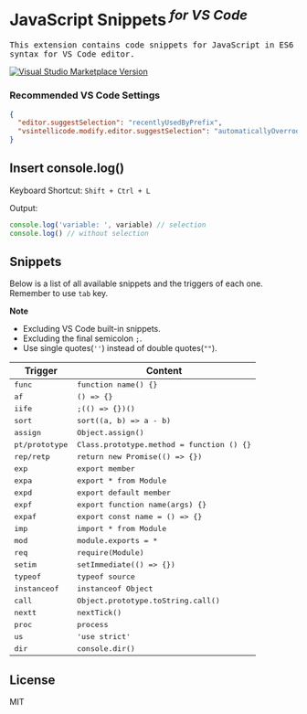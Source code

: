 <br>
<h1>JavaScript Snippets<sup><em> for VS Code</em></sup></h1>

<samp>This extension contains code snippets for JavaScript in ES6 syntax for VS Code editor.</samp>

<a href="https://marketplace.visualstudio.com/items?itemName=algorizen.javascript-snippets" target="__blank"><img src="https://img.shields.io/visual-studio-marketplace/v/algorizen.javascript-snippets.svg?color=blue&amp;label=VS%20Code%20Marketplace&logo=visual-studio-code" alt="Visual Studio Marketplace Version" /></a>

### Recommended VS Code Settings

```json
{
  "editor.suggestSelection": "recentlyUsedByPrefix",
  "vsintellicode.modify.editor.suggestSelection": "automaticallyOverrodeDefaultValue"
}
```

## Insert console.log()

Keyboard Shortcut: `Shift + Ctrl + L`

Output:

```js
console.log('variable: ', variable) // selection
console.log() // without selection
```

## Snippets

Below is a list of all available snippets and the triggers of each one. Remember to use `tab` key.

**Note**

- Excluding VS Code built-in snippets.
- Excluding the final semicolon `;`.
- Use single quotes(`''`) instead of double quotes(`""`).

| Trigger                   | Content                                              |
| ------------------------- | ---------------------------------------------------- |
| <samp>func</samp>         | <samp>function name() {}</samp>                      |
| <samp>af</samp>           | <samp>() => {}</samp>                                |
| <samp>iife</samp>         | <samp>;(() => {})()</samp>                           |
| <samp>sort</samp>         | <samp>sort((a, b) => a - b)</samp>                   |
| <samp>assign</samp>       | <samp>Object.assign()</samp>                         |
| <samp>pt/prototype</samp> | <samp>Class.prototype.method = function () {}</samp> |
| <samp>rep/retp</samp>     | <samp>return new Promise(() => {})</samp>            |
| <samp>exp</samp>          | <samp>export member</samp>                           |
| <samp>expa</samp>         | <samp>export \* from Module</samp>                   |
| <samp>expd</samp>         | <samp>export default member</samp>                   |
| <samp>expf</samp>         | <samp>export function name(args) {}</samp>           |
| <samp>expaf</samp>        | <samp>export const name = () => {}</samp>            |
| <samp>imp</samp>          | <samp>import \* from Module</samp>                   |
| <samp>mod</samp>          | <samp>module.exports = \*</samp>                     |
| <samp>req</samp>          | <samp>require(Module)</samp>                         |
| <samp>setim</samp>        | <samp>setImmediate(() => {})</samp>                  |
| <samp>typeof</samp>       | <samp>typeof source</samp>                           |
| <samp>instanceof</samp>   | <samp>instanceof Object</samp>                       |
| <samp>call</samp>         | <samp>Object.prototype.toString.call()</samp>        |
| <samp>nextt</samp>        | <samp>nextTick()</samp>                              |
| <samp>proc</samp>         | <samp>process</samp>                                 |
| <samp>us</samp>           | <samp>'use strict'</samp>                            |
| <samp>dir</samp>          | <samp>console.dir()</samp>                           |

## License

MIT
